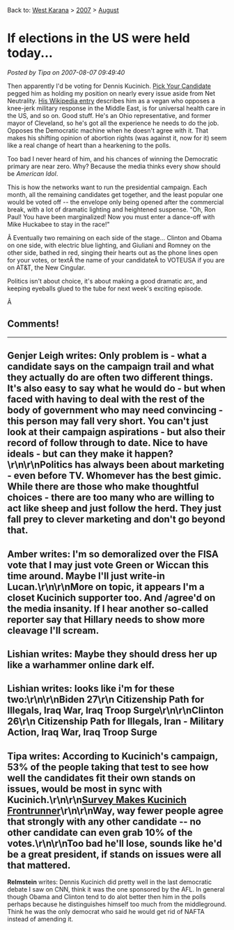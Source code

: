 Back to: [West Karana](/posts/westkarana.md) > [2007](/posts/2007/westkarana.md) > [August](./westkarana.md)
# If elections in the US were held today...

*Posted by Tipa on 2007-08-07 09:49:40*

Then apparently I'd be voting for Dennis Kucinich. [Pick Your Candidate](http://www.dehp.net/candidate/index.php) pegged him as holding my position on nearly every issue aside from Net Neutrality. [His Wikipedia entry](http://en.wikipedia.org/wiki/Kucinich) describes him as a vegan who opposes a knee-jerk military response in the Middle East, is for universal health care in the US, and so on. Good stuff. He's an Ohio representative, and former mayor of Cleveland, so he's got all the experience he needs to do the job. Opposes the Democratic machine when he doesn't agree with it. That makes his shifting opinion of abortion rights (was against it, now for it) seem like a real change of heart than a hearkening to the polls.

Too bad I never heard of him, and his chances of winning the Democratic primary are near zero. Why? Because the media thinks every show should be *American Idol*.

This is how the networks want to run the presidential campaign. Each month, all the remaining candidates get together, and the least popular one would be voted off -- the envelope only being opened after the commercial break, with a lot of dramatic lighting and heightened suspense. "Oh, Ron Paul! You have been marginalized! Now you must enter a dance-off with Mike Huckabee to stay in the race!"

Â Eventually two remaining on each side of the stage... Clinton and Obama on one side, with electric blue lighting, and Giuliani and Romney on the other side, bathed in red, singing their hearts out as the phone lines open for your votes, or textÂ the name of your candidateÂ to VOTEUSA if you are on AT&T, the New Cingular.

Politics isn't about choice, it's about making a good dramatic arc, and keeping eyeballs glued to the tube for next week's exciting episode.

Â 
## Comments!
---
**Genjer Leigh** writes: Only problem is - what a candidate says on the campaign trail and what they actually do are often two different things.  It's also easy to say what he would do - but when faced with having to deal with the rest of the body of government who may need convincing - this person may fall very short.  You can't just look at their campaign aspirations - but also their record of follow through to date.  Nice to have ideals - but can they make it happen?\r\n\r\nPolitics has always been about marketing - even before TV.  Whomever has the best gimic.  While there are those who make thoughtful choices - there are too many who are willing to act like sheep and just follow the herd.  They just fall prey to clever marketing and don't go beyond that.
---
**Amber** writes: I'm so demoralized over the FISA vote that I may just vote Green or Wiccan this time around.  Maybe I'll just write-in Lucan.\r\n\r\nMore on topic, it appears I'm a closet Kucinich supporter too.  And /agree'd on the media insanity.  If I hear another so-called reporter say that Hillary needs to show more cleavage I'll scream.
---
**Lishian** writes: Maybe they should dress her up like a warhammer online dark elf.
---
**Lishian** writes: looks like i'm for these two:\r\n\r\nBiden 27\r\n  Citizenship Path for Illegals, Iraq War, Iraq Troop Surge\r\n\r\nClinton 26\r\n  Citizenship Path for Illegals, Iran - Military Action, Iraq War, Iraq Troop Surge
---
**Tipa** writes: According to Kucinich's campaign, 53% of the people taking that test to see how well the candidates fit their own stands on issues, would be most in sync with Kucinich.\r\n\r\n<a href="http://www.allamericanpatriots.com/48727689_dennis_kucinich_dennis_kucinich_survey_public_attitudes_makes_kucinich_frontrunner" rel="nofollow">Survey Makes Kucinich Frontrunner</a>\r\n\r\nWay, way fewer people agree that strongly with any other candidate -- no other candidate can even grab 10% of the votes.\r\n\r\nToo bad he'll lose, sounds like he'd be a great president, if stands on issues were all that mattered.
---
**Relmstein** writes: Dennis Kucinich did pretty well in the last democratic debate I saw on CNN, think it was the one sponsored by the AFL.  In general though Obama and Clinton tend to do alot better then him in the polls perhaps because he distinguishes himself too much from the middleground.  Think he was the only democrat who said he would get rid of NAFTA instead of amending it.
